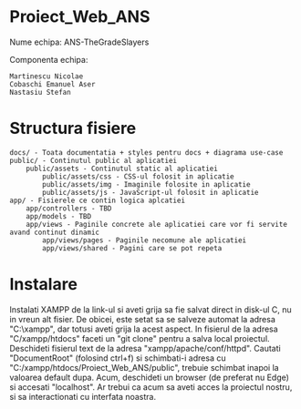 # Proiect_Web_ANS

Nume echipa: ANS-TheGradeSlayers

Componenta echipa:

    Martinescu Nicolae
    Cobaschi Emanuel Aser
    Nastasiu Stefan

# Structura fisiere

    docs/ - Toata documentatia + styles pentru docs + diagrama use-case
    public/ - Continutul public al aplicatiei
        public/assets - Continutul static al aplicatiei
            public/assets/css - CSS-ul folosit in aplicatie
            public/assets/img - Imaginile folosite in aplicatie
            public/assets/js - JavaScript-ul folosit in aplicatie
    app/ - Fisierele ce contin logica aplcatiei
        app/controllers - TBD
        app/models - TBD
        app/views - Paginile concrete ale aplicatiei care vor fi servite avand continut dinamic
            app/views/pages - Paginile necomune ale aplicatiei
            app/views/shared - Pagini care se pot repeta

# Instalare

Instalati XAMPP de la link-ul si aveti grija sa fie salvat direct in disk-ul C, nu in vreun alt fisier. De obicei, este setat sa se salveze automat la adresa "C:\xampp", dar totusi aveti grija la acest aspect. In fisierul de la adresa "C/xampp/htdocs" faceti un "git clone" pentru a salva local proiectul. Deschideti fisierul text de la adresa "xampp/apache/conf/httpd". Cautati "DocumentRoot" (folosind ctrl+f) si schimbati-i adresa cu "C:/xampp/htdocs/Proiect_Web_ANS/public", trebuie schimbat inapoi la valoarea default dupa. Acum, deschideti un browser (de preferat nu Edge) si accesati "localhost". Ar trebui ca acum sa aveti
acces la proiectul nostru, si sa interactionati cu interfata noastra.
